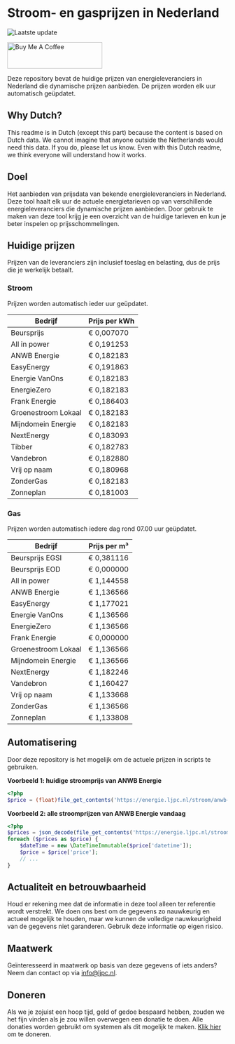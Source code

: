 # Stroom- en gasprijzen in Nederland

![Laatste update](https://img.shields.io/badge/laatste%20update-2023--10--11%2005%3A00%20CET-brightgreen)

<a href="https://www.buymeacoffee.com/Lars-" target="_blank"><img src="https://cdn.buymeacoffee.com/buttons/v2/default-orange.png" alt="Buy Me A Coffee" height="60" style="height: 60px !important;width: 217px !important;" ></a>

Deze repository bevat de huidige prijzen van energieleveranciers in Nederland die dynamische prijzen aanbieden. De prijzen worden elk uur automatisch geüpdatet.

## Why Dutch?

This readme is in Dutch (except this part) because the content is based on Dutch data. We cannot imagine that anyone outside the Netherlands would need this data. If you do, please let us know. Even with this Dutch readme, we think
everyone will understand how it works.

## Doel

Het aanbieden van prijsdata van bekende energieleveranciers in Nederland. Deze tool haalt elk uur de actuele energietarieven op van verschillende energieleveranciers die dynamische prijzen aanbieden. Door gebruik te maken van deze tool
krijg je een overzicht van de huidige tarieven en kun je beter inspelen op prijsschommelingen.

## Huidige prijzen

Prijzen van de leveranciers zijn inclusief toeslag en belasting, dus de prijs die je werkelijk betaalt.

### Stroom

Prijzen worden automatisch ieder uur geüpdatet.

 Bedrijf | Prijs per kWh 
---------|---------------
Beursprijs | € 0,007070
All in power | € 0,191253
ANWB Energie | € 0,182183
EasyEnergy | € 0,191863
Energie VanOns | € 0,182183
EnergieZero | € 0,182183
Frank Energie | € 0,186403
Groenestroom Lokaal | € 0,182183
Mijndomein Energie | € 0,182183
NextEnergy | € 0,183093
Tibber | € 0,182783
Vandebron | € 0,182880
Vrij op naam | € 0,180968
ZonderGas | € 0,182183
Zonneplan | € 0,181003


### Gas

Prijzen worden automatisch iedere dag rond 07.00 uur geüpdatet.

 Bedrijf | Prijs per m³ 
---------|--------------
Beursprijs EGSI | € 0,381116
Beursprijs EOD | € 0,000000
All in power | € 1,144558
ANWB Energie | € 1,136566
EasyEnergy | € 1,177021
Energie VanOns | € 1,136566
EnergieZero | € 1,136566
Frank Energie | € 0,000000
Groenestroom Lokaal | € 1,136566
Mijndomein Energie | € 1,136566
NextEnergy | € 1,182246
Vandebron | € 1,160427
Vrij op naam | € 1,133668
ZonderGas | € 1,136566
Zonneplan | € 1,133808


## Automatisering

Door deze repository is het mogelijk om de actuele prijzen in scripts te gebruiken.

**Voorbeeld 1: huidige stroomprijs van ANWB Energie**

```php
<?php
$price = (float)file_get_contents('https://energie.ljpc.nl/stroom/anwb-energie-nu.txt');

```

**Voorbeeld 2: alle stroomprijzen van ANWB Energie vandaag**

```php
<?php
$prices = json_decode(file_get_contents('https://energie.ljpc.nl/stroom/all-in-power-vandaag.json'),true);
foreach ($prices as $price) {
    $dateTime = new \DateTimeImmutable($price['datetime']);
    $price = $price['price'];
    // ...
}
```

## Actualiteit en betrouwbaarheid

Houd er rekening mee dat de informatie in deze tool alleen ter referentie wordt verstrekt. We doen ons best om de gegevens zo nauwkeurig en actueel mogelijk te houden, maar we kunnen de volledige nauwkeurigheid van de gegevens niet
garanderen. Gebruik deze informatie op eigen risico.

## Maatwerk

Geïnteresseerd in maatwerk op basis van deze gegevens of iets anders? Neem dan contact op
via [info@ljpc.nl](mailto:info@ljpc.nl?subject=Energie%20prijzen).

## Doneren

Als we je zojuist een hoop tijd, geld of gedoe bespaard hebben, zouden we het fijn vinden als je zou willen overwegen een
donatie te doen. Alle donaties worden gebruikt om systemen als dit mogelijk te
maken. [Klik hier](https://www.buymeacoffee.com/Lars-) om te doneren.
